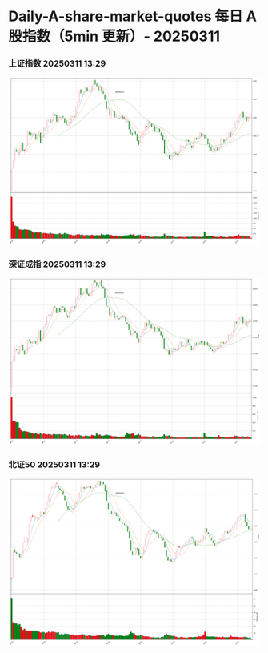 
# Daily-A-share-market-quotes 每日 A 股指数（5min 更新）- 20250311

### 上证指数 20250311 13:29
![](./fig/2025/3/20250311-sh000001.png)

### 深证成指 20250311 13:29
![](./fig/2025/3/20250311-sz399001.png)

### 北证50 20250311 13:29
![](./fig/2025/3/20250311-bj899050.png)
